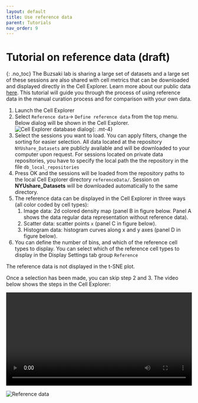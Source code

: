 ```yaml
---
layout: default
title: Use reference data
parent: Tutorials
nav_order: 9
---
```

# Tutorial on reference data (draft)
{: .no_toc}
The Buzsaki lab is sharing a large set of datasets and a large set of these sessions are also shared with cell metrics that can be downloaded and displayed directly in the Cell Explorer. Learn more about our public data [here](https://buzsakilab.com/wp/2018/10/29/public-datasets/). This tutorial will guide you through the process of using reference data in the manual curation process and for comparison with your own data.

1. Launch the Cell Explorer
2. Select `Reference data`-> `Define reference data` from the top menu. Below dialog will be shown in the Cell Explorer.
![Cell Explorer database dialog](https://buzsakilab.com/wp/wp-content/uploads/2019/11/Cell-Explorer-database-dialog-1.png){: .mt-4}
3. Select the sessions you want to load. You can apply filters, change the sorting for easier selection. All data located at the repository `NYUshare_Datasets` are publicly available and will be downloaded to your computer upon request. For sessions located on private data repositories, you have to specify the local path the the repository in the file `db_local_repositories`
4. Press OK and the sessions will be loaded from the repository paths to the local Cell Explorer directory `referenceData/`. Session on **NYUshare_Datasets** will be downloaded automatically to the same directory. 
5. The reference data can be displayed in the Cell Explorer in three ways (all color coded by cell types):
   1. Image data: 2d colored density map (panel B in figure below. Panel A shows the data regular data representation without reference data).
   2. Scatter data: scatter points `x` (panel C in figure below).
   3. Histogram data: histogram curves along x and y axes (panel D in figure below). 
6. You can define the number of bins, and which of the reference cell types to display. You can select which of the reference cell types to display in the Display Settings tab group `Reference`

The reference data is not displayed in the t-SNE plot. 

Once a selection has been made, you can skip step 2 and 3. The video below shows the steps in the Cell Explorer:

<video width="100%" height="auto" controls="controls">
  <source src="https://buzsakilab.com/wp/wp-content/uploads/2020/01/ReferenceDataTutorial.mp4" type="video/mp4">
</video>

![Reference data](https://buzsakilab.com/wp/wp-content/uploads/2020/01/referenceData_noRef.png)
